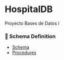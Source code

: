 # HospitalDB
Proyecto Bases de Datos I 

### 📌 Schema Definition 
- [Schema]
- [Procedures]


[Schema]: <https://github.com/EmilzonJ/HospitalDB/blob/main/sql/shema_definition/HospitalDB.sql>
[Procedures]: <https://github.com/EmilzonJ/HospitalDB/tree/main/sql/store_procedures>
